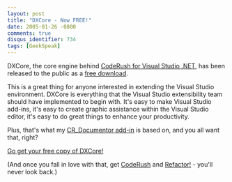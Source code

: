 ```yaml
---
layout: post
title: "DXCore - Now FREE!"
date: 2005-01-26 -0800
comments: true
disqus_identifier: 734
tags: [GeekSpeak]
---
```

DXCore, the core engine behind [CodeRush for Visual Studio
.NET](http://www.devexpress.com/products/net/coderush/), has been
released to the public as a [free
download](http://www.devexpress.com/Downloads/NET/DXCore/).
 
 This is a great thing for anyone interested in extending the Visual
Studio environment. DXCore is everything that the Visual Studio
extensibility team should have implemented to begin with. It's easy to
make Visual Studio add-ins, it's easy to create graphic assistance
within the Visual Studio editor, it's easy to do great things to enhance
your productivity.
 
 Plus, that's what my [CR\_Documentor
add-in](/archive/2004/11/15/cr_documentor---the-documentor-plug-in-for-dxcore.aspx)
is based on, and you all want that, right?
 
 [Go get your free copy of
DXCore!](http://www.devexpress.com/Downloads/NET/DXCore/)
 
 (And once you fall in love with that, get
[CodeRush](http://www.devexpress.com/products/net/coderush/) and
[Refactor!](http://www.devexpress.com/products/net/refactor/) - you'll
never look back.)
